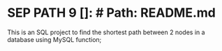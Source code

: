 # SEP PATH 9 []: # Path: README.md

This is an SQL project to find the shortest path between 2 nodes in a database using MySQL function;
